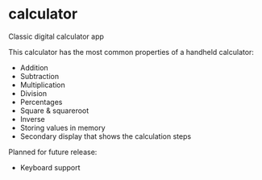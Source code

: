 # calculator
Classic digital calculator app

This calculator has the most common properties of a handheld calculator:

- Addition
- Subtraction
- Multiplication
- Division
- Percentages
- Square & squareroot
- Inverse
- Storing values in memory
- Secondary display that shows the calculation steps

Planned for future release:

 - Keyboard support
